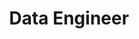 ---
title: Data Engineer
menu: 
    sidebar:
        name: Data Engineer
        identifier: data-engineer
        weight: 300
---